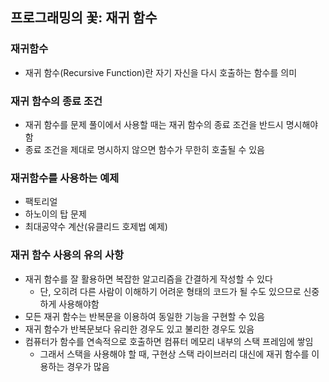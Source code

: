## 프로그래밍의 꽃: 재귀 함수
### 재귀함수
- 재귀 함수(Recursive Function)란 자기 자신을 다시 호출하는 함수를 의미
### 재귀 함수의 종료 조건
- 재귀 함수를 문제 풀이에서 사용할 때는 재귀 함수의 종료 조건을 반드시 명시해야 함
- 종료 조건을 제대로 명시하지 않으면 함수가 무한히 호출될 수 있음
### 재귀함수를 사용하는 예제
- 팩토리얼
- 하노이의 탑 문제
- 최대공약수 계산(유클리드 호제법 예제)
### 재귀 함수 사용의 유의 사항
- 재귀 함수를 잘 활용하면 복잡한 알고리즘을 간결하게 작성할 수 있다
  - 단, 오히려 다른 사람이 이해하기 어려운 형태의 코드가 될 수도 있으므로 신중하게 사용해야함
- 모든 재귀 함수는 반복문을 이용하여 동일한 기능을 구현할 수 있음
- 재귀 함수가 반복문보다 유리한 경우도 있고 불리한 경우도 있음
- 컴퓨터가 함수를 연속적으로 호출하면 컴퓨터 메모리 내부의 스택 프레임에 쌓임
  - 그래서 스택을 사용해야 할 때, 구현상 스택 라이브러리 대신에 재귀 함수를 이용하는 경우가 많음

